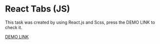 # React Tabs (JS)

This task was created by using React.js and Scss, press the DEMO LINK to check it.

[DEMO LINK](https://sonyaxent.github.io/react_tabs-js/)
